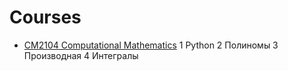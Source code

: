 # Courses

* [CM2104 Computational Mathematics](http://users.cs.cf.ac.uk/Dave.Marshall/CM2104/)
   1 Python
   2 Полиномы
   3 Производная
   4 Интегралы
